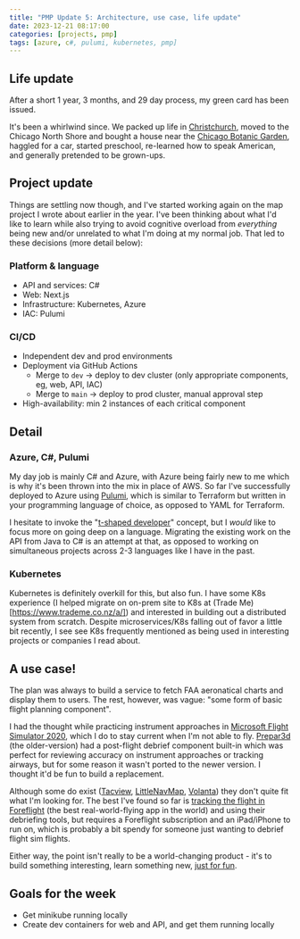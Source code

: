 ```yaml
---
title: "PMP Update 5: Architecture, use case, life update"
date: 2023-12-21 08:17:00
categories: [projects, pmp]
tags: [azure, c#, pulumi, kubernetes, pmp]
---
```


## Life update

After a short 1 year, 3 months, and 29 day process, my green card has been issued.

It's been a whirlwind since. We packed up life in [Christchurch](https://maps.app.goo.gl/6d7cd5HLNb1HjxPt8), moved
to the Chicago North Shore and bought a house near the [Chicago Botanic Garden](https://www.google.com/url?sa=t&rct=j&q=&esrc=s&source=web&cd=&cad=rja&uact=8&ved=2ahUKEwibi-rA6qCDAxWgIUQIHX77A_wQFnoECCUQAQ&url=https%3A%2F%2Fwww.chicagobotanic.org%2F&usg=AOvVaw1nRCJLh7AqLeZZBjsz7kAJ&opi=89978449), haggled for a car, started preschool, re-learned how to speak American,
and generally pretended to be grown-ups.

## Project update

Things are settling now though, and I've started working again on the map project I wrote about earlier in the year.
I've been thinking about what I'd like to learn while also trying to avoid cognitive overload from *everything* being
new and/or unrelated to what I'm doing at my normal job. That led to these decisions (more detail below):

### Platform & language

 - API and services: C#
 - Web: Next.js
 - Infrastructure: Kubernetes, Azure
 - IAC: Pulumi

### CI/CD

 - Independent dev and prod environments
 - Deployment via GitHub Actions
   - Merge to `dev` -> deploy to dev cluster (only appropriate components, eg, web, API, IAC)
   - Merge to `main` -> deploy to prod cluster, manual approval step
 - High-availability: min 2 instances of each critical component

## Detail

### Azure, C#, Pulumi

My day job is mainly C# and Azure, with Azure being fairly new to me which is why it's been thrown into the mix in place
of AWS. So far I've successfully deployed to Azure using [Pulumi](https://www.pulumi.com/), which is similar to Terraform but written in
your programming language of choice, as opposed to YAML for Terraform.

I hesitate to invoke the "[t-shaped developer](https://killalldefects.com/2020/02/22/specializing-vs-generalizing-careers/)"
concept, but I *would* like to focus more on going deep on a language. Migrating the existing work on the API from Java to
C# is an attempt at that, as opposed to working on simultaneous projects across 2-3 languages like I have in the past.

### Kubernetes

Kubernetes is definitely overkill for this, but also fun. I have some K8s experience (I helped migrate on on-prem site to K8s
at (Trade Me)[https://www.trademe.co.nz/a/]) and interested in building out a distributed system from scratch. Despite
microservices/K8s falling out of favor a little bit recently, I see see K8s frequently mentioned as being used in interesting
projects or companies I read about.

## A use case!

The plan was always to build a service to fetch FAA aeronatical charts and display them to users. The rest, however,
was vague: "some form of basic flight planning component".

I had the thought while practicing instrument approaches in [Microsoft Flight Simulator 2020](https://www.flightsimulator.com/), which
I do to stay current when I'm not able to fly. [Prepar3d](https://www.prepar3d.com/) (the older-version) had a post-flight debrief component
built-in which was perfect for reviewing accuracy on instrument approaches or tracking airways, but for some reason it wasn't ported to the
newer version. I thought it'd be fun to build a replacement.

Although some do exist ([Tacview](https://www.tacview.net/product/about/en/), [LittleNavMap](https://albar965.github.io/littlenavmap.html),
[Volanta](https://volanta.app/)) they don't quite fit what I'm looking for. The best I've found so far is
[tracking the flight in Foreflight](https://support.foreflight.com/hc/en-us/articles/204115275-How-do-I-connect-Microsoft-Flight-Simulator-2020-MSFS2020-to-ForeFlight-)
(the best real-world-flying app in the world) and using their debriefing tools, but requires a Foreflight subscription and an iPad/iPhone to run on, which is probably a bit
spendy for someone just wanting to debrief flight sim flights.

Either way, the point isn't really to be a world-changing product - it's to build something interesting, learn something new,
[just for fun](https://justforfunnoreally.dev/).

## Goals for the week

 - Get minikube running locally
 - Create dev containers for web and API, and get them running locally
